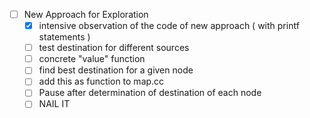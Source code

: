 - [ ] New Approach for Exploration
	- [x] intensive observation of the code of new approach ( with printf statements )
	- [ ] test destination for different sources
	- [ ] concrete "value" function
	- [ ] find best destination for a given node
	- [ ] add this as function to map.cc
	- [ ] Pause after determination of destination of each node
	- [ ] NAIL IT
